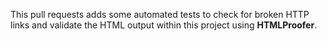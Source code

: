 This pull requests adds some automated tests to check for broken HTTP links and validate the HTML output within this project using **HTMLProofer**.
